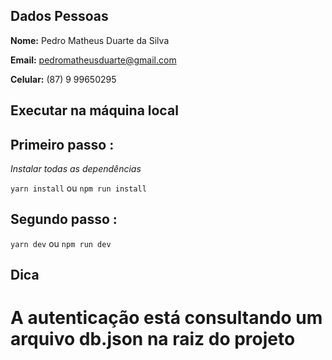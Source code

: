 ## Dados Pessoas
**Nome:** Pedro Matheus Duarte da Silva

**Email:** pedromatheusduarte@gmail.com

**Celular:** (87) 9 99650295


## Executar na máquina local

## Primeiro passo :
*Instalar todas as dependências*

```yarn install``` ou
```npm run install``` 

## Segundo passo :

```yarn dev``` ou
```npm run dev```

## Dica 

# A autenticação está consultando um arquivo db.json na raiz do projeto
